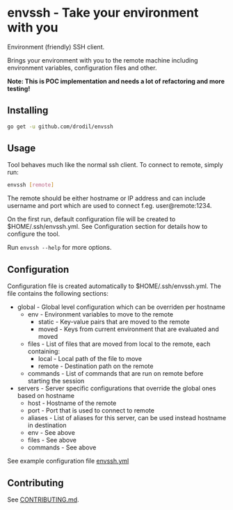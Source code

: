 # envssh - Take your environment with you

Environment (friendly) SSH client.

Brings your environment with you to the remote machine including
environment variables, configuration files and other.

**Note: This is POC implementation and needs a lot of refactoring and more testing!**

## Installing

```bash
go get -u github.com/drodil/envssh
```

## Usage

Tool behaves much like the normal ssh client. To connect to remote, simply run:

```bash
envssh [remote]
```

The remote should be either hostname or IP address and can include username and
port which are used to connect f.eg. user@remote:1234.

On the first run, default configuration file will be created to
$HOME/.ssh/envssh.yml. See Configuration section for details how to configure
the tool.

Run `envssh --help` for more options.

## Configuration

Configuration file is created automatically to $HOME/.ssh/envssh.yml.
The file contains the following sections:

* global - Global level configuration which can be overriden per hostname
	* env - Environment variables to move to the remote
		* static - Key-value pairs that are moved to the remote
		* moved - Keys from current environment that are evaluated and moved
	* files - List of files that are moved from local to the remote, each containing:
		* local - Local path of the file to move
		* remote - Destination path on the remote
	* commands - List of commands that are run on remote before starting the session
* servers - Server specific configurations that override the global ones based on hostname
	* host - Hostname of the remote
	* port - Port that is used to connect to remote
	* aliases - List of aliases for this server, can be used instead hostname in destination
	* env - See above
	* files - See above
	* commands - See above

See example configuration file [envssh.yml](envssh.yml)

## Contributing

See [CONTRIBUTING.md](CONTRIBUTING.md).
